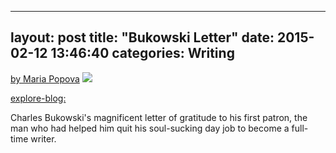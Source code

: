 
---
layout: post
title:  "Bukowski Letter"
date:   2015-02-12 13:46:40
categories: Writing
---

[by Maria Popova](http://www.brainpickings.org/2014/08/12/charles-bukowski-john-martin-letter/)
![](https://41.media.tumblr.com/3bef22290ecd4a745f044c1269c8186c/tumblr_na73zk42sk1rqpa8po1_500.jpg)

[explore-blog:](http://www.brainpickings.org/2014/08/12/charles-bukowski-john-martin-letter/)

Charles Bukowski's magnificent letter of gratitude to his first patron, the man who had helped him quit his soul-sucking day job to become a full-time writer.
